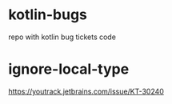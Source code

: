 # kotlin-bugs

repo with kotlin bug tickets code

# ignore-local-type

https://youtrack.jetbrains.com/issue/KT-30240


